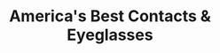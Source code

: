 ---
title: "America's Best Contacts & Eyeglasses"
url: /springfield/americas-best-contacts-und-eyeglasses/
shop: Optiker
---